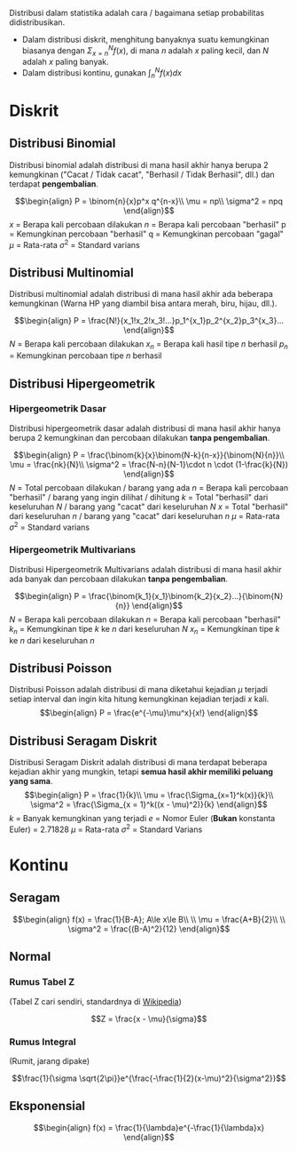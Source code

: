 Distribusi dalam statistika adalah cara / bagaimana setiap probabilitas didistribusikan.

- Dalam distribusi diskrit, menghitung banyaknya suatu kemungkinan biasanya dengan $\Sigma_{x=n}^N f(x)$, di mana $n$ adalah $x$ paling kecil, dan $N$ adalah $x$ paling banyak.
- Dalam distribusi kontinu, gunakan $\int_n^N f(x) dx$

# Diskrit
## Distribusi Binomial
Distribusi binomial adalah distribusi di mana hasil akhir hanya berupa 2 kemungkinan ("Cacat / Tidak cacat", "Berhasil / Tidak Berhasil", dll.) dan terdapat **pengembalian**.

$$\begin{align}
P = \binom{n}{x}p^x q^{n-x}\\
\mu = np\\
\sigma^2 = npq
\end{align}$$
$x$ = Berapa kali percobaan dilakukan
$n$ = Berapa kali percobaan "berhasil"
p = Kemungkinan percobaan "berhasil"
q = Kemungkinan percobaan "gagal"
$\mu$ = Rata-rata
$\sigma^2$ = Standard varians

## Distribusi Multinomial
Distribusi multinomial adalah distribusi di mana hasil akhir ada beberapa kemungkinan (Warna HP yang diambil bisa antara merah, biru, hijau, dll.).

$$\begin{align}
P = \frac{N!}{x_1!x_2!x_3!...}p_1^{x_1}p_2^{x_2}p_3^{x_3}...
\end{align}$$
$N$ = Berapa kali percobaan dilakukan
$x_n$ = Berapa kali hasil tipe $n$ berhasil
$p_n$ = Kemungkinan percobaan tipe $n$ berhasil

## Distribusi Hipergeometrik
### Hipergeometrik Dasar
Distribusi hipergeometrik dasar adalah distribusi di mana hasil akhir hanya berupa 2 kemungkinan dan percobaan dilakukan **tanpa pengembalian**. 

$$\begin{align}
P = \frac{\binom{k}{x}\binom{N-k}{n-x}}{\binom{N}{n}}\\
\mu = \frac{nk}{N}\\
\sigma^2 = \frac{N-n}{N-1}\cdot n \cdot (1-\frac{k}{N})
\end{align}$$
$N$ = Total percobaan dilakukan / barang yang ada
$n$ = Berapa kali percobaan "berhasil" / barang yang ingin dilihat / dihitung
$k$ = Total "berhasil" dari keseluruhan $N$ / barang yang "cacat" dari keseluruhan $N$
$x$ = Total "berhasil" dari keseluruhan $n$ / barang yang "cacat" dari keseluruhan $n$
$\mu$ = Rata-rata
$\sigma^2$ = Standard varians

### Hipergeometrik Multivarians
Distribusi Hipergeometrik Multivarians adalah distribusi di mana hasil akhir ada banyak dan percobaan dilakukan **tanpa pengembalian**.

$$\begin{align}
P = \frac{\binom{k_1}{x_1}\binom{k_2}{x_2}...}{\binom{N}{n}}
\end{align}$$
$N$ = Berapa kali percobaan dilakukan
$n$ = Berapa kali percobaan "berhasil"
$k_n$ = Kemungkinan tipe $k$ ke $n$ dari keseluruhan $N$
$x_n$ = Kemungkinan tipe $k$ ke $n$ dari keseluruhan $n$

## Distribusi Poisson
Distribusi Poisson adalah distribusi di mana diketahui kejadian $\mu$ terjadi setiap interval dan ingin kita hitung kemungkinan kejadian terjadi $x$ kali.
$$\begin{align}
P = \frac{e^{-\mu}\mu^x}{x!}
\end{align}$$
## Distribusi Seragam Diskrit
Distribusi Seragam Diskrit adalah distribusi di mana terdapat beberapa kejadian akhir yang mungkin, tetapi **semua hasil akhir memiliki peluang yang sama**.
$$\begin{align}
P = \frac{1}{k}\\
\mu = \frac{\Sigma_{x=1}^k(x)}{k}\\
\sigma^2 = \frac{\Sigma_{x = 1}^k((x - \mu)^2)}{k}
\end{align}$$
$k$ = Banyak kemungkinan yang terjadi
$e$ = Nomor Euler (**Bukan** konstanta Euler) = 2.71828
$\mu$ = Rata-rata
$\sigma^2$ = Standard Varians

# Kontinu
## Seragam
$$\begin{align}
f(x) = \frac{1}{B-A}; A\le x\le B\\
\\
\mu = \frac{A+B}{2}\\
\\
\sigma^2 = \frac{(B-A)^2}{12}
\end{align}$$

## Normal
### Rumus Tabel Z
(Tabel Z cari sendiri, standardnya di [Wikipedia](https://en.wikipedia.org/wiki/Standard_normal_table#Cumulative_(less_than_Z)))

$$Z = \frac{x - \mu}{\sigma}$$

### Rumus Integral
(Rumit, jarang dipake)

$$\frac{1}{\sigma \sqrt{2\pi}}e^{\frac{-\frac{1}{2}(x-\mu)^2}{\sigma^2}}$$

## Eksponensial
$$\begin{align}
f(x) = \frac{1}{\lambda}e^{-\frac{1}{\lambda}x}
\end{align}$$
